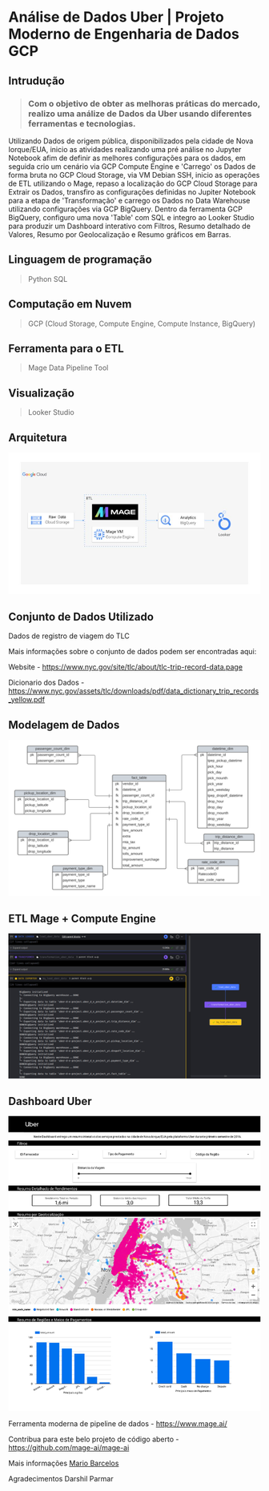# Análise de Dados Uber | Projeto Moderno de Engenharia de Dados GCP

## Intrudução
> ### Com o objetivo de obter as melhoras práticas do mercado, realizo uma análize de Dados da Uber usando diferentes ferramentas e tecnologias.
Utilizando Dados de origem pública, disponibilizados pela cidade de Nova Iorque/EUA, inicio as atividades realizando uma pré análise no Jupyter Notebook afim de definir as melhores configurações para os dados, em seguida crio um cenário via GCP Compute Engine e 'Carrego' os Dados de forma bruta no GCP Cloud Storage, via VM Debian SSH, inicio as operações de ETL utilizando o Mage, repaso a localização do GCP Cloud Storage para Extrair os Dados, transfiro as configurações definidas no Jupiter Notebook para a etapa de 'Transformação' e carrego os Dados no Data Warehouse utilizando configurações via GCP BigQuery. Dentro da ferramenta GCP BigQuery, configuro uma nova 'Table' com SQL e integro ao Looker Studio para produzir um Dashboard interativo com Filtros, Resumo detalhado de Valores, Resumo por Geolocalização e Resumo gráficos em Barras.  

## Linguagem de programação 
> Python
> SQL

## Computação em Nuvem 
> GCP (Cloud Storage, Compute Engine, Compute Instance, BigQuery)

## Ferramenta para o ETL
> Mage Data Pipeline Tool

 ## Visualização
> Looker Studio 

## Arquitetura
<img src="arquitetura.jpg">

## Conjunto de Dados Utilizado
Dados de registro de viagem do TLC

Mais informações sobre o conjunto de dados podem ser encontradas aqui:

Website - https://www.nyc.gov/site/tlc/about/tlc-trip-record-data.page

Dicionario dos Dados - https://www.nyc.gov/assets/tlc/downloads/pdf/data_dictionary_trip_records_yellow.pdf

## Modelagem de Dados
<img src="modelagem_de_dados.png">

## ETL Mage + Compute Engine
<img src="ETL_no_mage.png">

## Dashboard Uber
<img src="Dashboard_Uber.jpg">

Ferramenta moderna de pipeline de dados - https://www.mage.ai/

Contribua para este belo projeto de código aberto - https://github.com/mage-ai/mage-ai

Mais informações <a href="https://www.linkedin.com/in/mario-barcelos/">Mario Barcelos</a>

Agradecimentos Darshil Parmar

